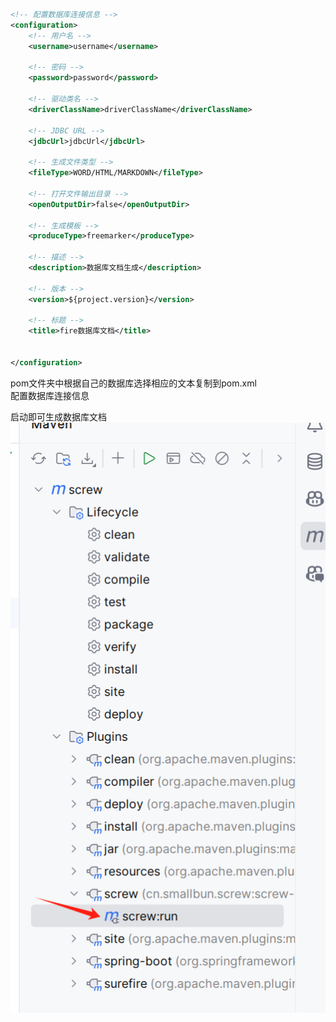 ```xml
<!-- 配置数据库连接信息 -->
<configuration>
    <!-- 用户名 -->
    <username>username</username>
    
    <!-- 密码 -->
    <password>password</password>
    
    <!-- 驱动类名 -->
    <driverClassName>driverClassName</driverClassName>
    
    <!-- JDBC URL -->
    <jdbcUrl>jdbcUrl</jdbcUrl>

    <!-- 生成文件类型 -->
    <fileType>WORD/HTML/MARKDOWN</fileType>
    
    <!-- 打开文件输出目录 -->
    <openOutputDir>false</openOutputDir>
    
    <!-- 生成模板 -->
    <produceType>freemarker</produceType>
    
    <!-- 描述 -->
    <description>数据库文档生成</description>
    
    <!-- 版本 -->
    <version>${project.version}</version>
    
    <!-- 标题 -->
    <title>fire数据库文档</title>
    
    
</configuration>
``` 

pom文件夹中根据自己的数据库选择相应的文本复制到pom.xml        
配置数据库连接信息           
        
启动即可生成数据库文档     
![img.png](img.png)